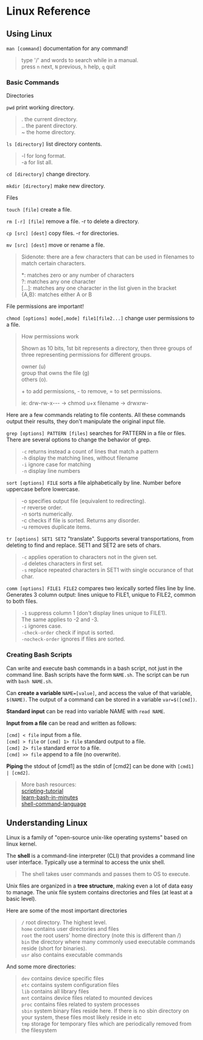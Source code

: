 # Linux Reference  

## Using Linux  

`man [command]` documentation for any command!  

> type '/' and words to search while in a manual.  
> press `n` next, `N` previous, `h` help, `q` quit  

### Basic Commands  

Directories

`pwd` print working directory.  

> . the current directory.  
> .. the parent directory.  
> ~ the home directory.  

`ls [directory]` list directory contents.  

> -l for long format.  
> -a for list all.  

`cd [directory]` change directory.  

`mkdir [directory]` make new directory.  

Files

`touch [file]` create a file.  

`rm [-r] [file]` remove a file. -r to delete a directory.  

`cp [src] [dest]` copy files. -r for directories.  

`mv [src] [dest]` move or rename a file.  

> Sidenote: there are a few characters that can be used in filenames to match certain characters.  
>   
> *: matches zero or any number of characters  
> ?: matches any one character  
> [...]: matches any one character in the list given in the bracket  
> {A,B}: matches either A or B  

File permissions are important!

`chmod [options] mode[,mode] file1[file2...]` change user permissions to a file.

> How permissions work  
>   
> Shown as 10 bits, 1st bit represents a directory, then three groups of three representing permissions for different groups.  
>   
> owner (u)  
> group that owns the file (g)  
> others (o).  
>   
> \+ to add permissions, \- to remove, = to set permissions.  
>   
> ie: drw-rw-x--- -> chmod u+x filename -> drwxrw-

Here are a few commands relating to file contents. All these commands output their results, they don't manipulate the original input file.  

`grep [options] PATTERN [files]` searches for PATTERN in a file or files. There are several options to change the behavior of grep.   

> `-c` returns instead a count of lines that match a pattern  
> `-h` display the matching lines, without filename  
> `-i` ignore case for matching  
> `-n` display line numbers  

`sort [options] FILE` sorts a file alphabetically by line. Number before uppercase before lowercase.  

> -o specifies output file (equivalent to redirecting).  
> -r reverse order.  
> -n sorts numerically.  
> -c checks if file is sorted. Returns any disorder.  
> -u removes duplicate items.  

`tr [options] SET1 SET2` "translate". Supports several transportations, from deleting to find and replace. SET1 and SET2 are sets of chars.   

> `-c` applies operation to characters not in the given set.  
> `-d` deletes characters in first set.  
> `-s` replace repeated characters in SET1 with single occurance of that char.  

`comm [options] FILE1 FILE2` compares two lexically sorted files line by line. Generates 3 column output: lines unique to FILE1, unique to FILE2, common to both files.  

> `-1` suppress column 1 (don't display lines unique to FILE1).  
> The same applies to -2 and -3.  
> `-i` ignores case.  
> `-check-order` check if input is sorted.  
> `-nocheck-order` ignores if files are sorted.  


### Creating Bash Scripts  

Can write and execute bash commands in a bash script, not just in the command line. Bash scripts have the form `NAME.sh`. The script can be run with `bash NAME.sh`.  

Can **create a variable** `NAME=[value]`, and access the value of that variable, `$(NAME)`. The output of a command can be stored in a variable `var=$([cmd])`.  


**Standard input** can be read into variable NAME with `read NAME`.   

**Input from a file** can be read and written as follows:  

`[cmd] < file` input from a file.  
`[cmd] > file` or `[cmd] 1> file` standard output to a file.  
`[cmd] 2> file` standard error to a file.  
`[cmd] >> file` append to a file (no overwrite).  


**Piping** the stdout of [cmd1] as the stdin of [cmd2] can be done with `[cmd1] | [cmd2]`.  


> More bash resources:  
> [scripting-tutorial](https://www.shellscript.sh/ "The shell scripting tutorial!")  
> [learn-bash-in-minutes](https://learnxinyminutes.com/docs/bash/ "learn x in y minutes where x=bash")  
> [shell-command-language](https://pubs.opengroup.org/onlinepubs/9699919799/utilities/V3_chap02.html "Shell command language guide")  

## Understanding Linux  

Linux is a family of "open-source unix-like operating systems" based on linux kernel.  

The **shell** is a command-line interpreter (CLI) that provides a command line user interface. Typically use a terminal to access the unix shell.  

> The shell takes user commands and passes them to OS to execute.  

Unix files are organized in a **tree structure**, making even a lot of data easy to manage. The unix file system contains directories and files (at least at a basic level).  

Here are some of the most important directories  

> `/` root directory. The highest level.  
> `home` contains user directories and files  
> `root` the root users' home directory (note this is different than /)  
> `bin` the directory where many commonly used executable commands reside (short for binaries).  
> `usr` also contains executable commands  

And some more directories:  

> `dev` contains device specific files  
> `etc` contains system configuration files  
> `lib` contains all library files  
> `mnt` contains device files related to mounted devices  
> `proc` contains files related to system processes  
> `sbin` system binary files reside here. If there is no sbin directory on your system, these files most likely reside in etc  
> `tmp` storage for temporary files which are periodically removed from the filesystem  

